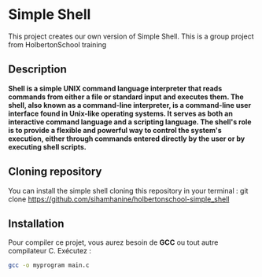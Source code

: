 # Simple Shell
This project creates our own version of Simple Shell. This is a group project from HolbertonSchool training
## Description
**Shell is a simple UNIX command language interpreter that reads commands from either a file or standard input and executes them. The shell, also known as a command-line interpreter, is a command-line user interface found in Unix-like operating systems. It serves as both an interactive command language and a scripting language. The shell's role is to provide a flexible and powerful way to control the system's execution, either through commands entered directly by the user or by executing shell scripts.**  

## Cloning repository
You can install the simple shell cloning this repository in your terminal : 
git clone https://github.com/sihamhanine/holbertonschool-simple_shell
## Installation
Pour compiler ce projet, vous aurez besoin de **GCC** ou tout autre compilateur C. Exécutez :
```bash
gcc -o myprogram main.c

